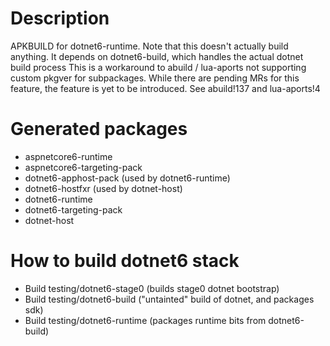 # Description
APKBUILD for dotnet6-runtime. Note that this doesn't actually build anything.
It depends on dotnet6-build, which handles the actual dotnet build process
This is a workaround to abuild / lua-aports not supporting custom pkgver
for subpackages. While there are pending MRs for this feature, the feature
is yet to be introduced. See abuild!137 and lua-aports!4

# Generated packages
* aspnetcore6-runtime
* aspnetcore6-targeting-pack
* dotnet6-apphost-pack (used by dotnet6-runtime)
* dotnet6-hostfxr (used by dotnet-host)
* dotnet6-runtime
* dotnet6-targeting-pack
* dotnet-host
 
# How to build dotnet6 stack
* Build testing/dotnet6-stage0 (builds stage0 dotnet bootstrap)
* Build testing/dotnet6-build ("untainted" build of dotnet, and packages sdk)
* Build testing/dotnet6-runtime (packages runtime bits from dotnet6-build)
